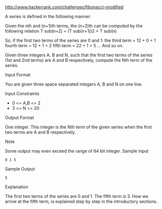 http://www.hackerrank.com/challenges/fibonacci-modified

A series is defined in the following manner:

Given the nth and (n+1)th terms, the (n+2)th can be computed by the following relation 
T sub(n+2) = (T sub(n+1))2 + T sub(n)

So, if the first two terms of the series are 0 and 1: 
the third term = 12 + 0 = 1 
fourth term = 12 + 1 = 2 
fifth term = 22 + 1 = 5 
... And so on.

Given three integers A, B and N, such that the first two terms of the series (1st and 2nd terms) are A and B respectively, compute the Nth term of the series.

Input Format

You are given three space separated integers A, B and N on one line.

Input Constraints 
* 0 <= A,B <= 2 
* 3 <= N <= 20

Output Format

One integer. 
This integer is the Nth term of the given series when the first two terms are A and B respectively.

Note

Some output may even exceed the range of 64 bit integer.
Sample Input
```
0 1 5
```  
Sample Output
```
5
```
Explanation

The first two terms of the series are 0 and 1. The fifth term is 3. How we arrive at the fifth term, is explained step by step in the introductory sections.